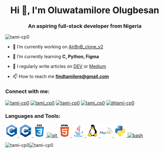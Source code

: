<h1 align="center">Hi 👋, I'm Oluwatamilore Olugbesan</h1>
<h3 align="center">An aspiring full-stack developer from Nigeria</h3>

<p align="left"> <img src="https://komarev.com/ghpvc/?username=tami-cp0&label=Profile%20views&color=0e75b6&style=flat" alt="tami-cp0" /> </p>

- 🔭 I’m currently working on [AirBnB_clone_v2](https://github.com/tami-cp0/AirBnB_clone_v2)

- 🌱 I’m currently learning **C, Python, Figma**

- 📝 I regularly write articles on [DEV](https://dev.to/tami-cp0) or [Medium](https://medium.com/@findtamilore)

- 📫 How to reach me **findtamilore@gmail.com**

<h3 align="left">Connect with me:</h3>
<p align="left">
<a href="https://dev.to/tami-cp0" target="blank"><img align="center" src="https://raw.githubusercontent.com/rahuldkjain/github-profile-readme-generator/master/src/images/icons/Social/devto.svg" alt="tami-cp0" height="30" width="40" /></a>
<a href="https://twitter.com/tami_cp0" target="blank"><img align="center" src="https://raw.githubusercontent.com/rahuldkjain/github-profile-readme-generator/master/src/images/icons/Social/twitter.svg" alt="tami_cp0" height="30" width="40" /></a>
<a href="https://linkedin.com/in/tami-cp0" target="blank"><img align="center" src="https://raw.githubusercontent.com/rahuldkjain/github-profile-readme-generator/master/src/images/icons/Social/linked-in-alt.svg" alt="tami-cp0" height="30" width="40" /></a>
<a href="https://instagram.com/tami_cp0" target="blank"><img align="center" src="https://raw.githubusercontent.com/rahuldkjain/github-profile-readme-generator/master/src/images/icons/Social/instagram.svg" alt="tami_cp0" height="30" width="40" /></a>
<a href="https://hashnode.com/@tami-cp0" target="blank"><img align="center" src="https://raw.githubusercontent.com/rahuldkjain/github-profile-readme-generator/master/src/images/icons/Social/hashnode.svg" alt="@tami-cp0" height="30" width="40" /></a>
</p>

<h3 align="left">Languages and Tools:</h3>
<p align="left"> <a href="https://www.cprogramming.com/" target="_blank" rel="noreferrer"> <img src="https://raw.githubusercontent.com/devicons/devicon/master/icons/c/c-original.svg" alt="c" width="40" height="40"/> </a> <a href="https://www.w3schools.com/cpp/" target="_blank" rel="noreferrer"> <img src="https://raw.githubusercontent.com/devicons/devicon/master/icons/cplusplus/cplusplus-original.svg" alt="cplusplus" width="40" height="40"/> </a> <a href="https://www.w3schools.com/css/" target="_blank" rel="noreferrer"> <img src="https://raw.githubusercontent.com/devicons/devicon/master/icons/css3/css3-original-wordmark.svg" alt="css3" width="40" height="40"/> </a> <a href="https://git-scm.com/" target="_blank" rel="noreferrer"> <img src="https://www.vectorlogo.zone/logos/git-scm/git-scm-icon.svg" alt="git" width="40" height="40"/> </a> <a href="https://www.w3.org/html/" target="_blank" rel="noreferrer"> <img src="https://raw.githubusercontent.com/devicons/devicon/master/icons/html5/html5-original-wordmark.svg" alt="html5" width="40" height="40"/> </a> <a href="https://www.java.com" target="_blank" rel="noreferrer"> <img src="https://raw.githubusercontent.com/devicons/devicon/master/icons/java/java-original.svg" alt="java" width="40" height="40"/> </a> <a href="https://www.linux.org/" target="_blank" rel="noreferrer"> <img src="https://raw.githubusercontent.com/devicons/devicon/master/icons/linux/linux-original.svg" alt="linux" width="40" height="40"/> </a> <a href="https://www.mysql.com/" target="_blank" rel="noreferrer"> <img src="https://raw.githubusercontent.com/devicons/devicon/master/icons/mysql/mysql-original-wordmark.svg" alt="mysql" width="40" height="40"/> </a> <a href="https://www.python.org" target="_blank" rel="noreferrer"> <img src="https://raw.githubusercontent.com/devicons/devicon/master/icons/python/python-original.svg" alt="python" width="40" height="40"/> </a> <a href="https://www.gnu.org/software/bash/" target="_blank" rel="noreferrer"> <img src="https://www.vectorlogo.zone/logos/gnu_bash/gnu_bash-icon.svg" alt="bash" width="40" height="40"/> </a> </p>

<p><img align="left" src="https://github-readme-stats.vercel.app/api/top-langs?username=tami-cp0&show_icons=true&locale=en&layout=compact" alt="tami-cp0" /></p>

<p>&nbsp;<img align="left" src="https://github-readme-stats.vercel.app/api?username=tami-cp0&show_icons=true&locale=en" alt="tami-cp0" /></p>
